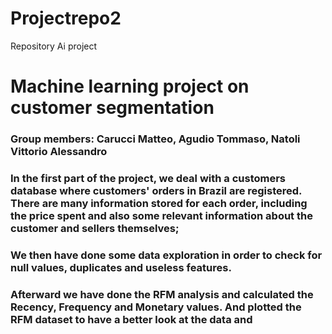 # Projectrepo2
 Repository Ai project
# Machine learning project on customer segmentation  
<h3> Group members: Carucci Matteo, Agudio Tommaso, Natoli Vittorio Alessandro </h3>
<h3> In the first part of the project, we deal with a customers database where customers' orders in Brazil are registered. There are many information stored for each order, including the price spent and also some relevant information about the customer and sellers themselves; </h3>
<h3> We then have done some data exploration in order to check for null values, duplicates and useless features. </h3>
<h3> Afterward we have done the RFM analysis and calculated the Recency, Frequency and Monetary values. And plotted the RFM dataset to have a better look at the data and  </h3>
